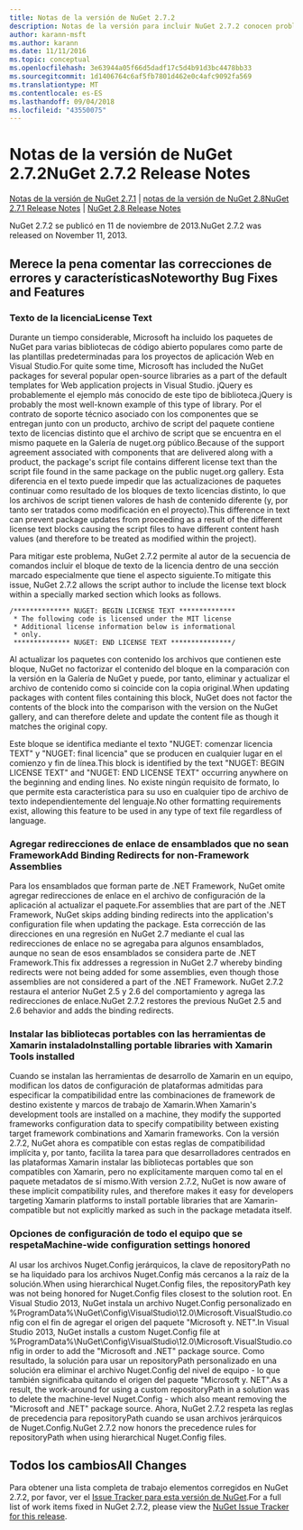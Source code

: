 ```yaml
---
title: Notas de la versión de NuGet 2.7.2
description: Notas de la versión para incluir NuGet 2.7.2 conocen problemas, correcciones de errores, características agregadas y dcr.
author: karann-msft
ms.author: karann
ms.date: 11/11/2016
ms.topic: conceptual
ms.openlocfilehash: 3e63944a05f66d5dadf17c5d4b91d3bc4478bb33
ms.sourcegitcommit: 1d1406764c6af5fb7801d462e0c4afc9092fa569
ms.translationtype: MT
ms.contentlocale: es-ES
ms.lasthandoff: 09/04/2018
ms.locfileid: "43550075"
---
```

# <a name="nuget-272-release-notes"></a><span data-ttu-id="5cdcd-103">Notas de la versión de NuGet 2.7.2</span><span class="sxs-lookup"><span data-stu-id="5cdcd-103">NuGet 2.7.2 Release Notes</span></span>

<span data-ttu-id="5cdcd-104">[Notas de la versión de NuGet 2.7.1](../release-notes/nuget-2.7.1.md) | [notas de la versión de NuGet 2.8](../release-notes/nuget-2.8.md)</span><span class="sxs-lookup"><span data-stu-id="5cdcd-104">[NuGet 2.7.1 Release Notes](../release-notes/nuget-2.7.1.md) | [NuGet 2.8 Release Notes](../release-notes/nuget-2.8.md)</span></span>

<span data-ttu-id="5cdcd-105">NuGet 2.7.2 se publicó en 11 de noviembre de 2013.</span><span class="sxs-lookup"><span data-stu-id="5cdcd-105">NuGet 2.7.2 was released on November 11, 2013.</span></span>

## <a name="noteworthy-bug-fixes-and-features"></a><span data-ttu-id="5cdcd-106">Merece la pena comentar las correcciones de errores y características</span><span class="sxs-lookup"><span data-stu-id="5cdcd-106">Noteworthy Bug Fixes and Features</span></span>

### <a name="license-text"></a><span data-ttu-id="5cdcd-107">Texto de la licencia</span><span class="sxs-lookup"><span data-stu-id="5cdcd-107">License Text</span></span>
<span data-ttu-id="5cdcd-108">Durante un tiempo considerable, Microsoft ha incluido los paquetes de NuGet para varias bibliotecas de código abierto populares como parte de las plantillas predeterminadas para los proyectos de aplicación Web en Visual Studio.</span><span class="sxs-lookup"><span data-stu-id="5cdcd-108">For quite some time, Microsoft has included the NuGet packages for several popular open-source libraries as a part of the default templates for Web application projects in Visual Studio.</span></span> <span data-ttu-id="5cdcd-109">jQuery es probablemente el ejemplo más conocido de este tipo de biblioteca.</span><span class="sxs-lookup"><span data-stu-id="5cdcd-109">jQuery is probably the most well-known example of this type of library.</span></span> <span data-ttu-id="5cdcd-110">Por el contrato de soporte técnico asociado con los componentes que se entregan junto con un producto, archivo de script del paquete contiene texto de licencias distinto que el archivo de script que se encuentra en el mismo paquete en la Galería de nuget.org público.</span><span class="sxs-lookup"><span data-stu-id="5cdcd-110">Because of the support agreement associated with components that are delivered along with a product, the package's script file contains different license text than the script file found in the same package on the public nuget.org gallery.</span></span> <span data-ttu-id="5cdcd-111">Esta diferencia en el texto puede impedir que las actualizaciones de paquetes continuar como resultado de los bloques de texto licencias distinto, lo que los archivos de script tienen valores de hash de contenido diferente (y, por tanto ser tratados como modificación en el proyecto).</span><span class="sxs-lookup"><span data-stu-id="5cdcd-111">This difference in text can prevent package updates from proceeding as a result of the different license text blocks causing the script files to have different content hash values (and therefore to be treated as modified within the project).</span></span>

<span data-ttu-id="5cdcd-112">Para mitigar este problema, NuGet 2.7.2 permite al autor de la secuencia de comandos incluir el bloque de texto de la licencia dentro de una sección marcado especialmente que tiene el aspecto siguiente.</span><span class="sxs-lookup"><span data-stu-id="5cdcd-112">To mitigate this issue, NuGet 2.7.2 allows the script author to include the license text block within a specially marked section which looks as follows.</span></span>

    /************** NUGET: BEGIN LICENSE TEXT **************
     * The following code is licensed under the MIT license
     * Additional license information below is informational
     * only.
     ************** NUGET: END LICENSE TEXT ***************/

<span data-ttu-id="5cdcd-113">Al actualizar los paquetes con contenido los archivos que contienen este bloque, NuGet no factorizar el contenido del bloque en la comparación con la versión en la Galería de NuGet y puede, por tanto, eliminar y actualizar el archivo de contenido como si coincide con la copia original.</span><span class="sxs-lookup"><span data-stu-id="5cdcd-113">When updating packages with content files containing this block, NuGet does not factor the contents of the block into the comparison with the version on the NuGet gallery, and can therefore delete and update the content file as though it matches the original copy.</span></span>

<span data-ttu-id="5cdcd-114">Este bloque se identifica mediante el texto "NUGET: comenzar licencia TEXT" y "NUGET: final licencia" que se producen en cualquier lugar en el comienzo y fin de línea.</span><span class="sxs-lookup"><span data-stu-id="5cdcd-114">This block is identified by the text "NUGET: BEGIN LICENSE TEXT" and "NUGET: END LICENSE TEXT" occurring anywhere on the beginning and ending lines.</span></span>  <span data-ttu-id="5cdcd-115">No existe ningún requisito de formato, lo que permite esta característica para su uso en cualquier tipo de archivo de texto independientemente del lenguaje.</span><span class="sxs-lookup"><span data-stu-id="5cdcd-115">No other formatting requirements exist, allowing this feature to be used in any type of text file regardless of language.</span></span>

### <a name="add-binding-redirects-for-non-framework-assemblies"></a><span data-ttu-id="5cdcd-116">Agregar redirecciones de enlace de ensamblados que no sean Framework</span><span class="sxs-lookup"><span data-stu-id="5cdcd-116">Add Binding Redirects for non-Framework Assemblies</span></span>
<span data-ttu-id="5cdcd-117">Para los ensamblados que forman parte de .NET Framework, NuGet omite agregar redirecciones de enlace en el archivo de configuración de la aplicación al actualizar el paquete.</span><span class="sxs-lookup"><span data-stu-id="5cdcd-117">For assemblies that are part of the .NET Framework, NuGet skips adding binding redirects into the application's configuration file when updating the package.</span></span> <span data-ttu-id="5cdcd-118">Esta corrección de las direcciones en una regresión en NuGet 2.7 mediante el cual las redirecciones de enlace no se agregaba para algunos ensamblados, aunque no sean de esos ensamblados se considera parte de .NET Framework.</span><span class="sxs-lookup"><span data-stu-id="5cdcd-118">This fix addresses a regression in NuGet 2.7 whereby binding redirects were not being added for some assemblies, even though those assemblies are not considered a part of the .NET Framework.</span></span> <span data-ttu-id="5cdcd-119">NuGet 2.7.2 restaura el anterior NuGet 2.5 y 2.6 del comportamiento y agrega las redirecciones de enlace.</span><span class="sxs-lookup"><span data-stu-id="5cdcd-119">NuGet 2.7.2 restores the previous NuGet 2.5 and 2.6 behavior and adds the binding redirects.</span></span>

### <a name="installing-portable-libraries-with-xamarin-tools-installed"></a><span data-ttu-id="5cdcd-120">Instalar las bibliotecas portables con las herramientas de Xamarin instalado</span><span class="sxs-lookup"><span data-stu-id="5cdcd-120">Installing portable libraries with Xamarin Tools installed</span></span>
<span data-ttu-id="5cdcd-121">Cuando se instalan las herramientas de desarrollo de Xamarin en un equipo, modifican los datos de configuración de plataformas admitidas para especificar la compatibilidad entre las combinaciones de framework de destino existente y marcos de trabajo de Xamarin.</span><span class="sxs-lookup"><span data-stu-id="5cdcd-121">When Xamarin's development tools are installed on a machine, they modify the supported frameworks configuration data to specify compatibility between existing target framework combinations and Xamarin frameworks.</span></span> <span data-ttu-id="5cdcd-122">Con la versión 2.7.2, NuGet ahora es compatible con estas reglas de compatibilidad implícita y, por tanto, facilita la tarea para que desarrolladores centrados en las plataformas Xamarin instalar las bibliotecas portables que son compatibles con Xamarin, pero no explícitamente marquen como tal en el paquete metadatos de sí mismo.</span><span class="sxs-lookup"><span data-stu-id="5cdcd-122">With version 2.7.2, NuGet is now aware of these implicit compatibility rules, and therefore makes it easy for developers targeting Xamarin platforms to install portable libraries that are Xamarin-compatible but not explicitly marked as such in the package metadata itself.</span></span>

### <a name="machine-wide-configuration-settings-honored"></a><span data-ttu-id="5cdcd-123">Opciones de configuración de todo el equipo que se respeta</span><span class="sxs-lookup"><span data-stu-id="5cdcd-123">Machine-wide configuration settings honored</span></span>
<span data-ttu-id="5cdcd-124">Al usar los archivos Nuget.Config jerárquicos, la clave de repositoryPath no se ha liquidado para los archivos Nuget.Config más cercanos a la raíz de la solución.</span><span class="sxs-lookup"><span data-stu-id="5cdcd-124">When using hierarchical Nuget.Config files, the repositoryPath key was not being honored for Nuget.Config files closest to the solution root.</span></span> <span data-ttu-id="5cdcd-125">En Visual Studio 2013, NuGet instala un archivo Nuget.Config personalizado en %ProgramData%\NuGet\Config\VisualStudio\12.0\Microsoft.VisualStudio.config con el fin de agregar el origen del paquete "Microsoft y. NET".</span><span class="sxs-lookup"><span data-stu-id="5cdcd-125">In Visual Studio 2013, NuGet installs a custom Nuget.Config file at %ProgramData%\NuGet\Config\VisualStudio\12.0\Microsoft.VisualStudio.config in order to add the "Microsoft and .NET" package source.</span></span> <span data-ttu-id="5cdcd-126">Como resultado, la solución para usar un repositoryPath personalizado en una solución era eliminar el archivo Nuget.Config del nivel de equipo - lo que también significaba quitando el origen del paquete "Microsoft y. NET".</span><span class="sxs-lookup"><span data-stu-id="5cdcd-126">As a result, the work-around for using a custom repositoryPath in a solution was to delete the machine-level Nuget.Config - which also meant removing the "Microsoft and .NET" package source.</span></span> <span data-ttu-id="5cdcd-127">Ahora, NuGet 2.7.2 respeta las reglas de precedencia para repositoryPath cuando se usan archivos jerárquicos de Nuget.Config.</span><span class="sxs-lookup"><span data-stu-id="5cdcd-127">NuGet 2.7.2 now honors the precedence rules for repositoryPath when using hierarchical Nuget.Config files.</span></span>

## <a name="all-changes"></a><span data-ttu-id="5cdcd-128">Todos los cambios</span><span class="sxs-lookup"><span data-stu-id="5cdcd-128">All Changes</span></span>
<span data-ttu-id="5cdcd-129">Para obtener una lista completa de trabajo elementos corregidos en NuGet 2.7.2, por favor, ver el [Issue Tracker para esta versión de NuGet](https://nuget.codeplex.com/workitem/list/advanced?keyword=&status=All&type=All&priority=All&release=NuGet%202.7.2&assignedTo=All&component=All&sortField=LastUpdatedDate&sortDirection=Descending&page=0&reasonClosed=Fixed).</span><span class="sxs-lookup"><span data-stu-id="5cdcd-129">For a full list of work items fixed in NuGet 2.7.2, please view the [NuGet Issue Tracker for this release](https://nuget.codeplex.com/workitem/list/advanced?keyword=&status=All&type=All&priority=All&release=NuGet%202.7.2&assignedTo=All&component=All&sortField=LastUpdatedDate&sortDirection=Descending&page=0&reasonClosed=Fixed).</span></span>
